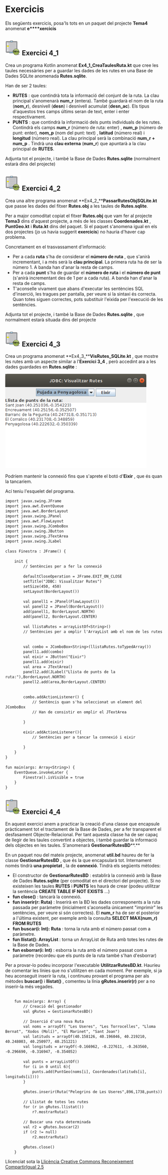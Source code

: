 # Exercicis

Els següents exercicis, posa'ls tots en un paquet del projecte **Tema4**
anomenat **e****xercicis**



## ![](icon_activity.gif) Exercici 4_1

Crea un programa Kotlin anomenat **Ex4_1_CreaTaulesRuta.kt** que cree les
taules necessàries per a guardar les dades de les rutes en una Base de Dades
SQLite anomenada **Rutes.sqlite**.

Han de ser 2 taules:

  * **RUTES** : que contindrà tota la informació del conjunt de la ruta. La clau principal s'anomenarà **num_r** (entera). També guardarà el nom de la ruta (**nom_r**), desnivell (**desn**) i desnivell acumulat (**desn_ac**). Els tipus d'aquestos tres camps últims seran de text, enter i enter respectivament.
  * **PUNTS** : que contindrà la informació dels punts individuals de les rutes. Contindrà els camps **num_r** (número de ruta: enter) , **num_p** (número de punt: enter), **nom_p** (nom del punt: text) , **latitud** (número real) i **longitud** (número real). La clau principal serà la combinació **num_r + num_p** . Tindrà una **clau externa** (**num_r**) que apuntarà a la clau principal de **RUTES**.

Adjunta tot el projecte, i també la Base de Dades **Rutes.sqlite** (normalment
estarà dins del projecte)


## ![](icon_activity.gif) Exercici 4_2

Crea una altre programa anomenat **Ex4_2_****PassarRutesObjSQLite.kt** que
passe les dades del fitxer **Rutes.obj** a les taules de **Rutes.sqlite**.

Per a major comoditat copiat el fitxer **Rutes.obj** que vam fer al projecte
**Tema3** dins d'aquest projecte, a més de les classes **Coordenades.kt** ,
**PuntGeo.kt** i **Ruta.kt** dins del paquet. Si el paquet s'anomena igual en
els dos projectes (jo us havia suggerit **exercicis**) no hauria d'haver cap
problema.

Concretament en el trasvassament d'informació:

  * Per a cada **ruta** s'ha de considerar el **número de ruta** , que s'anirà incrementant, i a més serà la **clau principal**. La primera ruta ha de ser la número 1. A banda han d'anar la resta de camps.
  * Per a cada **punt** s'ha de guardar el **número de ruta** i el **número de punt** (s'anirà incrementant des de 1 per a cada ruta). A banda han d'anar la resta de camps.
  * T'aconselle vivament que abans d'executar les sentències SQL d'inserció, les tragues per pantalla, per veure si la sintaxi és correcta. Quan totes siguen correctes, pots substituir l'eixida per l'execució de les sentències.

Adjunta tot el projecte, i també la Base de Dades **Rutes.sqlite** , que
normalment estarà situada dins del projecte


## ![](icon_activity.gif) Exercici 4_3

Crea un programa anomenat **Ex4_3_****VisRutes_SQLite.kt** , que mostre les
rutes amb un aspecte similar a l'**Exercici 3_4** , però accedint ara a les
dades guardades en **Rutes.sqlite** :

![](T4_Ex3_1.png)  
  
Podríem mantenir la connexió fins que s'aprete el botó d'**Eixir** , que és
quan la tancaríem.

Ací teniu l'esquelet del programa.

    
    
    import javax.swing.JFrame
    import java.awt.EventQueue
    import java.awt.BorderLayout
    import javax.swing.JPanel
    import java.awt.FlowLayout
    import javax.swing.JComboBox
    import javax.swing.JButton
    import javax.swing.JTextArea
    import javax.swing.JLabel
    
    class Finestra : JFrame() {
    
    	init {
    		// Sentències per a fer la connexió
    		
    		defaultCloseOperation = JFrame.EXIT_ON_CLOSE
    		setTitle("JDBC: Visualitzar Rutes")
    		setSize(450, 450)
    		setLayout(BorderLayout())
    
    		val panell1 = JPanel(FlowLayout())
    		val panell2 = JPanel(BorderLayout())
    		add(panell1, BorderLayout.NORTH)
    		add(panell2, BorderLayout.CENTER)
    
    		val llistaRutes = arrayListOf<String>()
    		// Sentències per a omplir l'ArrayList amb el nom de les rutes
    
    
    		val combo = JComboBox<String>(llistaRutes.toTypedArray())
    		panell1.add(combo)
    		val eixir = JButton("Eixir")
    		panell1.add(eixir)
    		val area = JTextArea()
    		panell2.add(JLabel("Llista de punts de la ruta:"),BorderLayout.NORTH)
    		panell2.add(area,BorderLayout.CENTER)
    
    
    		combo.addActionListener() {
    			// Sentèncis quan s'ha seleccionat un element del JComboBox
    			// Han de consistir en omplir el JTextArea
    			
    		}
    		
    		eixir.addActionListener(){
    			// Sentències per a tancar la connexió i eixir
    			
    		}
    	}
    }
    
    fun main(args: Array<String>) {
    	EventQueue.invokeLater {
    		Finestra().isVisible = true
    	}
    }


## ![](icon_activity.gif) Exercici 4_4

En aquest exercici anem a practicar la creació d'una classe que encapsule
pràcticament tot el tractament de la Base de Dades, per a fer transparent el
desfasament Objecte-Relacional. Per tant aquesta classe ha de ser capaç de
llegir de les taules convertint a objectes, i també guardar la informació dels
objectes en les taules. S'anomenarà **GestionarRutesBD****.**

En un paquet nou del mateix projecte, anomenat **util.bd** haureu de fer la
classe **GestionarRutesBD** , que és la que encapsularà tot. Internament només
tindrà **una propietat** , la de **connexió**. Tindrà els següents mètodes:

  * El constructor de **GestionarRutesBD** : establirà la connexió amb la Base de Dades **Rutes.sqlite** (per comoditat en el directori del projecte). Si no existeixen les taules **RUTES** i **PUNTS** les haurà de crear (podeu utilitzar la sentència **CREATE TABLE IF NOT EXISTS** ...)
  * **fun close()** : tancarà la connexió.
  * **fun inserir(r: Ruta)** : Inserirà en la BD les dades corresponents a la ruta passada per paràmetre (inicialment s'aconsella únicament "imprimir" les sentències, per veure si són correctes). El **num_r** ha de ser el posterior a l'última existent, per exemple amb la consulta **SELECT MAX(num_r) FROM RUTES**
  * **fun buscar(i: Int): Ruta** : torna la ruta amb el número passat com a paràmetre.
  * ****fun llistat(): ArrayList <Ruta>****: torna un ArrayList de Ruta amb totes les rutes de la Base de Dades.
  * **fun esborrar(i: Int)** : esborra la ruta amb el número passat com a paràmetre (recordeu que els punts de la ruta també s'han d'esborrar)

Per a provar-lo podeu incorporar l'executable **UtilitzarRutesBD.kt**. Hauríeu
de comentar les línies que no s'utilitzen en cada moment. Per exemple, si ja
heu aconseguit inserir la ruta, i continueu provant el programa per als
mètodes **buscar()** i **llistat()** , comenteu la línia **gRutes.inserir(r)**
per a no inserir-la més vegades.

    

<pre><code font-size: 10px;>
    fun main(args: Array<String>) {
    	// Creació del gestionador
    	val gRutes = GestionarRutesBD()
    	
    	// Inserció d'una nova Ruta
    	val noms = arrayOf( "Les Useres", "Les Torrocelles", "Lloma Bernat", "Xodos (Molí)", "El Marinet", "Sant Joan")
    	val latituds = arrayOf(40.158126, 40.196046, 40.219210, 40.248003, 40.250977, 40.251221)
    	val longituds = arrayOf(-0.166962, -0.227611, -0.263560, -0.296690, -0.316947, -0.354052)
    	
    	val punts = arrayListOf<PuntGeo>()
    	for (i in 0 until 6){
    		punts.add(PuntGeo(noms[i], Coordenades(latituds[i], longituds[i])))
    	}
    
    	gRutes.inserir(Ruta("Pelegrins de Les Useres",896,1738,punts))
    
    	// Llistat de totes les rutes
    	for (r in gRutes.llistat())
    		r?.mostrarRuta()
    
    	// Buscar una ruta determinada
    	val r2 = gRutes.buscar(2)
    	if (r2 != null)
    		r2.mostrarRuta()
    
    	gRutes.close()
    }
</code></pre>
 

<!--
## ![](icon_activity.gif) Exercici 4_5 (voluntari)

Crea el segünet mètode en la classe **GestionarRutesBD** :

**fun guardar(r: Ruta)**

El que ha de fer aquest mètode és:

  * Si no existeix la ruta, la inserirem
  * Si ja existeix la ruta, la modificarem. Heu de parar especial atenció als punts. Potser el més còmode siga esborrar els punts de la ruta i tornar a crear-los

Considerarem que la ruta existeix si hi ha una amb el mateix nom.

Per a provar-lo, podeu utilitzar aquest programa principal guardant el codi en
un fitxer Kotlin anomenat **UtilitzarRutesBD2.kt** :

    
    
    fun main(args: Array<String>) {
    	// Creació del gestionador
    	val gRutes = GestionarRutesBD()
    
    	var r = gRutes.buscar(1) as Ruta
    	r.mostrarRuta()
    	r.desnivellAcumulat=606
    	gRutes.guardar(r)
    
    	r = gRutes.buscar(2) as Ruta
    	r.mostrarRuta()
    	r.llistaDePunts.add(0, PuntGeo ("Plaça M.Agustina", Coordenades(39.988507, -0.034533)))
    	gRutes.guardar(r)
    
    	println("Després de modificar")
    	r = gRutes.buscar(1) as Ruta
    	r.mostrarRuta()
    	r = gRutes.buscar(2) as Ruta
    	r.mostrarRuta()
    
    	gRutes.close()
    }

![](icon_activity.gif)

## Exercici 4_6 (voluntari)

Anem a fer molt més completa i atractiva l'aplicació gràfica de les rutes. Ens
aprofitarem del construït en els exercicis 4.4 i 4.5, és a dir, la classe
**GestionarRutesBD** , que encapsulava pràcticament l'accés a la BD, de manera
que nosaltres obtenim (i guardem) objectes.

El programa mostrarà una ruta, i hi haurà també uns botons per anar a la
primera, anterior, següent i última ruta. Hi ha també el botó de Tancar, que
tancarà l'objecte GestionarRutesBD i eixirà del programa.

Per a omplir el JTable amb els punts, teniu un mètode que ho fa
automàticament: **plenarTaula()**. Observeu quin és el seu paràmetre.

Aquest seria el seu aspecte:

![](T4_Ex6.png)

Aquest seria l'esquelet del programa.

Copieu-lo en un fitxer Kotlin anomenat **Ex4_6_VisRutes_SQLite_Complet.kt** en
el mateix paquet **util.bd** , i poseu les sentències necessàries després dels
comentaris:

    
    
    import java.awt.EventQueue
    import java.awt.GridLayout
    import java.awt.FlowLayout
    import javax.swing.JFrame
    import javax.swing.JPanel
    import javax.swing.BoxLayout
    import javax.swing.JButton
    import javax.swing.JLabel
    import javax.swing.JTextField
    import javax.swing.JTable
    import javax.swing.JScrollPane
    
    class FinestraComplet : JFrame() {
        val gRutes = GestionarRutesBD()
        var llista = arrayListOf<Ruta>()
        var numActual = 0
    
        val qNom = JTextField(15)
        val qDesn = JTextField(5)
        val qDesnAcum = JTextField(5)
        val punts = JTable(1,3)
        val primer = JButton(" << ")
        val anterior = JButton(" < ")
        val seguent = JButton(" > ")
        val ultim = JButton(" >> ")
        val tancar = JButton("Tancar")
        init {
            defaultCloseOperation = JFrame.EXIT_ON_CLOSE
            setTitle("JDBC: Visualitzar Rutes Complet")
            setLayout(GridLayout(0,1))
    
            val p_prin = JPanel()
            p_prin.setLayout(BoxLayout(p_prin, BoxLayout.Y_AXIS))
            val panell1 = JPanel(GridLayout(0,2))
            panell1.add(JLabel("Ruta:"))
            qNom.setEditable(false)
            panell1.add(qNom)
            panell1.add(JLabel("Desnivell:"))
            qDesn.setEditable(false)
            panell1.add(qDesn)
            panell1.add(JLabel("Desnivell acumulat:"))
            qDesnAcum.setEditable(false)
            panell1.add(qDesnAcum)
            panell1.add(JLabel("Punts:"))
    
            val panell2 = JPanel(GridLayout(0,1))
            punts.setEnabled(false)
            val scroll = JScrollPane(punts)
            panell2.add(scroll, null)
    
            val panell5 = JPanel(FlowLayout())
            panell5.add(primer)
            panell5.add(anterior)
            panell5.add(seguent)
            panell5.add(ultim)
    
            val panell6 = JPanel(FlowLayout())
            panell6.add(tancar)
    
            add(p_prin)
            p_prin.add(panell1)
            p_prin.add(panell2)
            p_prin.add(panell5)
            p_prin.add(panell6)
            pack()
    
            primer.addActionListener{
                // instruccions per a situar-se en la primera ruta, i visualitzar-la
            }
            anterior.addActionListener{
                // instruccions per a situar-se en la ruta anterior, i visualitzar-la
            }
            seguent.addActionListener{
                // instruccions per a situar-se en la ruta següent, i visualitzar-la
            }
            ultim.addActionListener{
                // instruccions per a situar-se en l'última ruta, i visualitzar-la
            }
            tancar.addActionListener{
            }
    
            inicialitzar()
            VisRuta()
        }
    
        fun plenarTaula(ll_punts: MutableList<PuntGeo>){
            var ll = Array(ll_punts.size) { arrayOfNulls<String>(3) }
            for (i in 0 until ll_punts.size){
                ll[i][0]=ll_punts.get(i).nom
                ll[i][1]=ll_punts.get(i).coord.latitud.toString()
                ll[i][2]=ll_punts.get(i).coord.longitud.toString()
            }
            val caps = arrayOf("Nom punt","Latitud","Longitud")
            punts.setModel(javax.swing.table.DefaultTableModel(ll,caps))
        }
    
        fun inicialitzar() {
            // instruccions per a inicialitzar llista i numActual
    
        }
    
        fun VisRuta(){
            // instruccions per a visualitzar la ruta actual (l'índex el tenim en numActual)
    
            ActivarBotons()
        }
    
        fun ActivarBotons(){
            // instruccions per a activar o desactivar els botons de moviment ( isEnabled )
    
        }
    
    }
    
    fun main(args: Array<String>) {
        EventQueue.invokeLater {
            FinestraComplet().isVisible = true
        }
    }

  
``

![](icon_activity.gif)

## Exercici 4_7 (ampliació - voluntari)

Modifica l'aplicació anterior per a que es puguen modificar, esborrar i
inserir les rutes.

![](T4_Ex7_1.png)

  * S'haurien de posar més botons: **Editar** , **Eliminar** i **Nova Ruta**.
  * Estaria bé que en entrar a qualsevol de les opcions anteriors es desactivaren els botons de navegació, que desaparegueren els d'Editar, Eliminar i Nova Ruta, i que aparegueren els d'**Acceptar** i **Cancel·lar**.
  * En tots els casos, si es cancel·la no es fa cap acció, però s'ha de tornar a l'estat anterior (primera imatge)
  * **EDITAR** : 
    * S'han d'"activar" els controls per a poder modificar les dades.
    * En cas d'acceptar s'ha de fer la modificació a partir del contingut de tots els controls (no cal detectar quins s'han modificat)
    * En cas de cancel·lar, no es fa la modificació, i senzillament s'ha de tornar a visualitzar la ruta actual (com no s'ha fet cap canvi, apareixeran les dades anteriors)
    * Per a afegir nous punts, es podria posar un botó per a afegir una nova línia al JTable, i un altre per a llevar una línia

![](T4_Ex7_2.png)

  * **ELIMINAR** : 
    * Si s'accepta, s'haurà d'esborrar la ruta, sinó tornar a visualitzar-la

![](T4_Ex7_3.png)

  * **INSERIR** : 
    * Haurà de mostrar tots els camps en blanc, i evidentment activats, per a poder introduir dades.
    * En cas d'acceptar s'ha d'introduir la nova ruta.
    * En cas de cancel·lar, estaria bé tornar a la que s'estava mostrant abans d'apretar el botó de nova ruta.
    * Per a introduir nous punts, es podria posar un botó per a afegir una nova línia al JTable, i un altre per a llevar una línia

![](T4_Ex7_4.png)

**Nota**

EL JTable de vegades és engorrós. Si s'està editant una casella, la informació
no s'ha introduït encara, fins que no s'aprete enter, tab o amb el ratolí no
s'aprete a algun altre lloc. Per a acabar la introducció de la informació que
s'està editant, es podria executar el següent (per exemple quan s'ha apretat
**Acceptar**):

    
    
    				if (punts.isEditing())
    					punts.getCellEditor().stopCellEditing()
    

on **punts** seria el JTable.

Aquest seria l'esquelet del programa, que el podríeu guardar en el fitxer
**Ex4_7_VisRutes_SQLite_Avançat.kt** en el mateix paquet**util.bd** ,on hem
posat 2 mètodes que poden anar bé per a activar i visualitzar uns botons o
altres. I també activar els JTextField i el JTable.

    
    
    package util.bd
    
    import java.awt.EventQueue
    import java.awt.GridLayout
    import java.awt.FlowLayout
    import javax.swing.JFrame
    import javax.swing.JPanel
    import javax.swing.BoxLayout
    import javax.swing.JButton
    import javax.swing.JLabel
    import javax.swing.JTextField
    import javax.swing.JTable
    import javax.swing.JScrollPane
    
    import javax.swing.table.DefaultTableModel
    
    class FinestraAvancat : JFrame() {
        val gRutes = GestionarRutesBD()
        var llista = arrayListOf<Ruta>()
        var numActual = 0
        var actualitzant = false
        var modificacio = ""
    
        val qNom = JTextField(15)
        val qDesn = JTextField(5)
        val qDesnAcum = JTextField(5)
        val punts = JTable(1, 3)
        val primer = JButton(" << ")
        val anterior = JButton(" < ")
        val seguent = JButton(" > ")
        val ultim = JButton(" >> ")
        val tancar = JButton("Tancar")
    
        val editar = JButton("Editar")
        val eliminar = JButton("Eliminar")
        val nova = JButton("Nova Ruta")
    
        val acceptar = JButton("Acceptar")
        val cancelar = JButton("Cancel·lar")
        val mesP = JButton("+p")
        val menysP = JButton("-p")
    
        init {
            defaultCloseOperation = JFrame.EXIT_ON_CLOSE
            setTitle("JDBC: Visualitzar Rutes Avançat")
            setLayout(GridLayout(0, 1))
    
            val p_prin = JPanel()
            p_prin.setLayout(BoxLayout(p_prin, BoxLayout.Y_AXIS))
            val panell1 = JPanel(GridLayout(0, 2))
            panell1.add(JLabel("Ruta:"))
            qNom.setEditable(false)
            panell1.add(qNom)
            panell1.add(JLabel("Desnivell:"))
            qDesn.setEditable(false)
            panell1.add(qDesn)
            panell1.add(JLabel("Desnivell acumulat:"))
            qDesnAcum.setEditable(false)
            panell1.add(qDesnAcum)
            panell1.add(JLabel("Punts:"))
    
            val panell2 = JPanel(GridLayout(0, 1))
            punts.setEnabled(false)
            val scroll = JScrollPane(punts)
            panell2.add(scroll, null)
    
            val panell5 = JPanel(FlowLayout())
            panell5.add(primer)
            panell5.add(anterior)
            panell5.add(seguent)
            panell5.add(ultim)
            panell5.add(editar)
            panell5.add(eliminar)
            panell5.add(nova)
    
            acceptar.setVisible(false)
            panell5.add(acceptar)
            cancelar.setVisible(false)
            panell5.add(cancelar)
            mesP.setVisible(false)
            panell5.add(mesP)
            menysP.setVisible(false)
            panell5.add(menysP)
    
            val panell6 = JPanel(FlowLayout())
            panell6.add(tancar)
    
            add(p_prin)
            p_prin.add(panell1)
            p_prin.add(panell2)
            p_prin.add(panell5)
            p_prin.add(panell6)
            ActivarAltres(true)
            pack()
            ActivarAltres(false)
    
            primer.addActionListener{
                // instruccions per a situar-se en la primera ruta, i visualitzar-la
            }
            anterior.addActionListener{
                // instruccions per a situar-se en la ruta anterior, i visualitzar-la
            }
            seguent.addActionListener{
                // instruccions per a situar-se en la ruta següent, i visualitzar-la
            }
            ultim.addActionListener{
                // instruccions per a situar-se en l'últim ruta, i visualitzar-la
            }
            tancar.addActionListener{
            }
    
            editar.addActionListener {
                // instruccions per a editar la ruta que s'està veient en aquest moment
                // s'han d'activar els quadres de text, i el JTable
            }
    
            eliminar.addActionListener {
                // instruccions per a eliminar la ruta que s'està veient en aquest moment
            }
    
            nova.addActionListener {
                // instruccions per a posar en blanc els quadres de text i el JTable, per a inserir una nova ruta
                // s'han d'activar els quadres de text, i el JTable
            }
    
            acceptar.addActionListener {
                // instruccions per a acceptar l'acció que s'està fent (nova ruta, edició o eliminació)
            }
    
            cancelar.addActionListener {
                // instruccions per a cancel·lar l'acció que s'estava fent
            }
    
            mesP.addActionListener {
                // instruccions per a afegir una línia en el JTable
                // S'ha de fer sobre el DefaultTableModel
            }
    
            menysP.addActionListener {
                // instruccions per a llevar una línia del JTable
                // S'ha de fer sobre el DefaultTableModel
            }
    
            inicialitzar()
            VisRuta()
        }
    
        fun plenarTaula(ll_punts: MutableList<PuntGeo>) {
            var ll = Array(ll_punts.size) { arrayOfNulls<String>(3) }
            for (i in 0 until ll_punts.size) {
                ll[i][0] = ll_punts.get(i).nom
                ll[i][1] = ll_punts.get(i).coord.latitud.toString()
                ll[i][2] = ll_punts.get(i).coord.longitud.toString()
            }
            val caps = arrayOf("Nom punt", "Latitud", "Longitud")
            punts.setModel(javax.swing.table.DefaultTableModel(ll, caps))
        }
    
        fun inicialitzar() {
            // instruccions per a iniialitzar llista i numActual
        }
    
        fun VisRuta(){
            // instruccions per a visualitzar la ruta actual (l'índex el tenim en numActual)
    
            ActivarBotons()
        }
    
        fun ActivarBotons(){
            // instruccions per a activar o desactivar els botons de moviment ( setEnabled(Boolean) )
        }
    
        fun ActivarAltres(b: Boolean) {
            // instruccions per a mostrar els botons acceptar, cancelar, mesP, menysP,
            // ocultar editar, eliminar, nova. O al revés
            // I descativar els de moviment
        }
    
        fun ActivarQuadres(b: Boolean) {
            // instruccions per a fer editables els JTextFiels i el JTable
        }
    
        fun PosarQuadresBlanc() {
            // instruccions per a deixar els controls en blanc per a inserir una nova ruta
        }
    
        fun IniRuta(): Ruta {
            // instruccions per a tornar una Ruta a partir de les dades dels controls
        }
    }
    
    fun main(args: Array<String>) {
        EventQueue.invokeLater {
            FinestraAvancat().isVisible = true
        }
    }
-->

Llicenciat sota la  [Llicència Creative Commons Reconeixement CompartirIgual
2.5](http://creativecommons.org/licenses/by-sa/2.5/)

